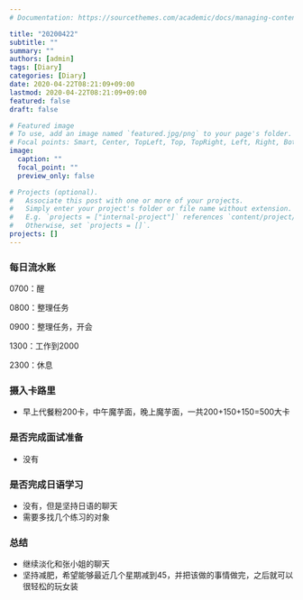 ```yaml
---
# Documentation: https://sourcethemes.com/academic/docs/managing-content/

title: "20200422"
subtitle: ""
summary: ""
authors: [admin]
tags: [Diary]
categories: [Diary]
date: 2020-04-22T08:21:09+09:00
lastmod: 2020-04-22T08:21:09+09:00
featured: false
draft: false

# Featured image
# To use, add an image named `featured.jpg/png` to your page's folder.
# Focal points: Smart, Center, TopLeft, Top, TopRight, Left, Right, BottomLeft, Bottom, BottomRight.
image:
  caption: ""
  focal_point: ""
  preview_only: false

# Projects (optional).
#   Associate this post with one or more of your projects.
#   Simply enter your project's folder or file name without extension.
#   E.g. `projects = ["internal-project"]` references `content/project/deep-learning/index.md`.
#   Otherwise, set `projects = []`.
projects: []
---
```


### 每日流水账

0700：醒

0800：整理任务

0900：整理任务，开会

1300：工作到2000

2300：休息

### 摄入卡路里

- 早上代餐粉200卡，中午魔芋面，晚上魔芋面，一共200+150+150=500大卡

### 是否完成面试准备

- 没有

### 是否完成日语学习

- 没有，但是坚持日语的聊天
- 需要多找几个练习的对象

### 总结

- 继续淡化和张小姐的聊天
- 坚持减肥，希望能够最近几个星期减到45，并把该做的事情做完，之后就可以很轻松的玩女装

